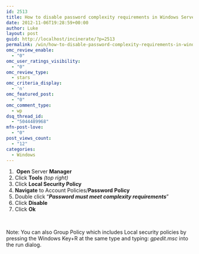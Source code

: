 ```yaml
---
id: 2513
title: How to disable password complexity requirements in Windows Server 2012
date: 2012-11-06T19:28:59+00:00
author: Luke
layout: post
guid: http://localhost/incinerate/?p=2513
permalink: /win/how-to-disable-password-complexity-requirements-in-windows-server-2012/
omc_review_enable:
  - "0"
omc_user_ratings_visibility:
  - "0"
omc_review_type:
  - stars
omc_criteria_display:
  - 'n'
omc_featured_post:
  - "0"
omc_comment_type:
  - wp
dsq_thread_id:
  - "5044489968"
mfn-post-love:
  - "0"
post_views_count:
  - "12"
categories:
  - Windows
---
```

  1.  **Open** Server **Manager**
  2. Click **Tools** _(top right)_
  3. Click **Local Security Policy**
  4. **Navigate** to Account Policies/**Password** **Policy**
  5. Double click “**_Password must meet complexity requirements_**”
  6. Click **Disable**
  7. Click **Ok**

&nbsp;

Note: You can also Group Policy which includes Local security policies by pressing the Windows Key+R at the same type and typing: _gpedit.msc_ into the run dialog.